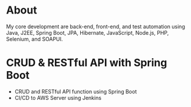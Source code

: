 # About
My core development are back-end, front-end, and test automation using Java, J2EE, Spring Boot, JPA, Hibernate, JavaScript, Node.js, PHP, Selenium, and SOAPUI.

# CRUD & RESTful API with Spring Boot
* CRUD and RESTful API function using Spring Boot
* CI/CD to AWS Server using Jenkins